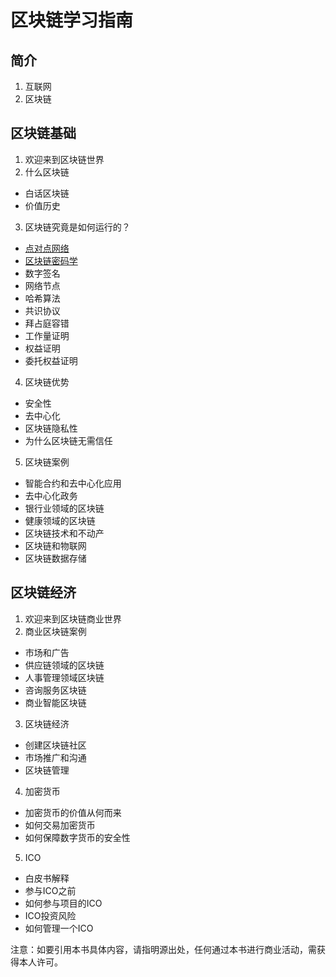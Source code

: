 # 区块链学习指南

## 简介
1. 互联网
2. 区块链

## 区块链基础
1. 欢迎来到区块链世界
2. 什么区块链
* 白话区块链
* 价值历史
3. 区块链究竟是如何运行的？
* [点对点网络](https://github.com/dashengSun/blockchain-academy/blob/master/blockchain-basics/ch3-how-does-blockchain-work/what-is-p2p-network.md)
* [区块链密码学](https://github.com/dashengSun/blockchain-academy/blob/master/blockchain-basics/ch3-how-does-blockchain-work/explain-cryptography.md)
* 数字签名
* 网络节点
* 哈希算法
* 共识协议
* 拜占庭容错
* 工作量证明
* 权益证明
* 委托权益证明 
4. 区块链优势
* 安全性
* 去中心化
* 区块链隐私性
* 为什么区块链无需信任
5. 区块链案例
* 智能合约和去中心化应用
* 去中心化政务
* 银行业领域的区块链
* 健康领域的区块链
* 区块链技术和不动产
* 区块链和物联网
* 区块链数据存储
## 区块链经济
1. 欢迎来到区块链商业世界
2. 商业区块链案例
* 市场和广告
* 供应链领域的区块链
* 人事管理领域区块链
* 咨询服务区块链
* 商业智能区块链
3. 区块链经济
* 创建区块链社区
* 市场推广和沟通
* 区块链管理
4. 加密货币
* 加密货币的价值从何而来
* 如何交易加密货币
* 如何保障数字货币的安全性
5. ICO
* 白皮书解释
* 参与ICO之前
* 如何参与项目的ICO
* ICO投资风险
* 如何管理一个ICO 

注意：如要引用本书具体内容，请指明源出处，任何通过本书进行商业活动，需获得本人许可。
